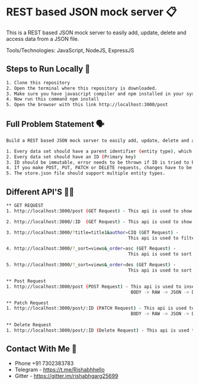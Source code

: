 # REST based JSON mock server :clipboard:
This is a REST based JSON mock server to easily add, update, delete and access data from a JSON file.

Tools/Technologies: JavaScript, NodeJS, ExpressJS

## Steps to Run Locally :scroll:
```sh
1. Clone this repository
2. Open the terminal where this repository is downloaded.
3. Make sure you have javascript compiler and npm installed in your system.
4. Now run this command npm install
5. Open the browser with this link http://localhost:3000/post
```

## Full Problem Statement :speaking_head:
```sh
Build a REST based JSON mock server to easily add, update, delete and access data from a JSON file.

1. Every data set should have a parent identifier (entity type), which will be used in the GET APIs.
2. Every data set should have an ID (Primary key)
3. ID should be immutable, error needs to be thrown if ID is tried to be mutated.
4. If you make POST, PUT, PATCH or DELETE requests, changes have to be automatically saved to store.json.
5. The store.json file should support multiple entity types.
```

## Different API'S :woman_teacher:
```sh
** GET REQUEST
1. http://localhost:3000/post (GET Request) - This api is used to show the data that is present in JSON file

2. http://localhost:3000/:ID  (GET Request) - This api is used to show the particular json data which has id = ID

3. http://localhost:3000/?title=title1&author=CIQ (GET Request) - 
                                              This api is used to filter the json data which has title = title1 and author = CIQ

4. http://localhost:3000/?_sort=views&_order=asc (GET Request) - 
                                              This api is used to sort the json data according to the _sort parameter ascending

5. http://localhost:3000/?_sort=views&_order=des (GET Request) - 
                                              This api is used to sort the json data according to the _sort parameter descending

** Post Request
1. http://localhost:3000/post (POST Request) - This api is used to insert data in the JSON File. We have to give input in postman as
                                               BODY -> RAW -> JSON -> DATA 

** Patch Request
1. http://localhost:3000/post/:ID (PATCH Request) - This api is used to make changes in JSON data. We have to insert ID and change data in 
                                               BODY -> RAW -> JSON -> DATA
                   
** Delete Request                   
1. http://localhost:3000/post/:ID (Delete Request) - This api is used to delete the data from JSON file which has ID = ID                                                                    
```
## Contact With Me :busts_in_silhouette:

- Phone +91 7302383783
- Telegram - https://t.me/Rishabhhello
- Gitter - https://gitter.im/rishabhgarg25699
```
